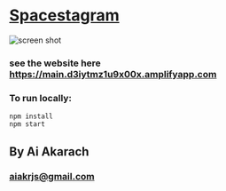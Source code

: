 # [Spacestagram](https://main.d3iytmz1u9x00x.amplifyapp.com)
![screen shot](https://user-images.githubusercontent.com/49176764/150064017-4784cf70-4e47-42e0-9ebe-b3ead8ea5a73.png)
### see the website here https://main.d3iytmz1u9x00x.amplifyapp.com

### To run locally: 

```
npm install 
npm start
```

## By Ai Akarach
### aiakrjs@gmail.com
